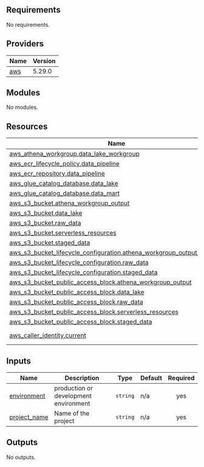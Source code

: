 <!-- BEGIN_TF_DOCS -->
## Requirements

No requirements.

## Providers

| Name | Version |
|------|---------|
| <a name="provider_aws"></a> [aws](#provider\_aws) | 5.29.0 |

## Modules

No modules.

## Resources

| Name | Type |
|------|------|
| [aws_athena_workgroup.data_lake_workgroup](https://registry.terraform.io/providers/hashicorp/aws/latest/docs/resources/athena_workgroup) | resource |
| [aws_ecr_lifecycle_policy.data_pipeline](https://registry.terraform.io/providers/hashicorp/aws/latest/docs/resources/ecr_lifecycle_policy) | resource |
| [aws_ecr_repository.data_pipeline](https://registry.terraform.io/providers/hashicorp/aws/latest/docs/resources/ecr_repository) | resource |
| [aws_glue_catalog_database.data_lake](https://registry.terraform.io/providers/hashicorp/aws/latest/docs/resources/glue_catalog_database) | resource |
| [aws_glue_catalog_database.data_mart](https://registry.terraform.io/providers/hashicorp/aws/latest/docs/resources/glue_catalog_database) | resource |
| [aws_s3_bucket.athena_workgroup_output](https://registry.terraform.io/providers/hashicorp/aws/latest/docs/resources/s3_bucket) | resource |
| [aws_s3_bucket.data_lake](https://registry.terraform.io/providers/hashicorp/aws/latest/docs/resources/s3_bucket) | resource |
| [aws_s3_bucket.raw_data](https://registry.terraform.io/providers/hashicorp/aws/latest/docs/resources/s3_bucket) | resource |
| [aws_s3_bucket.serverless_resources](https://registry.terraform.io/providers/hashicorp/aws/latest/docs/resources/s3_bucket) | resource |
| [aws_s3_bucket.staged_data](https://registry.terraform.io/providers/hashicorp/aws/latest/docs/resources/s3_bucket) | resource |
| [aws_s3_bucket_lifecycle_configuration.athena_workgroup_output_lifecycle](https://registry.terraform.io/providers/hashicorp/aws/latest/docs/resources/s3_bucket_lifecycle_configuration) | resource |
| [aws_s3_bucket_lifecycle_configuration.raw_data](https://registry.terraform.io/providers/hashicorp/aws/latest/docs/resources/s3_bucket_lifecycle_configuration) | resource |
| [aws_s3_bucket_lifecycle_configuration.staged_data](https://registry.terraform.io/providers/hashicorp/aws/latest/docs/resources/s3_bucket_lifecycle_configuration) | resource |
| [aws_s3_bucket_public_access_block.athena_workgroup_output](https://registry.terraform.io/providers/hashicorp/aws/latest/docs/resources/s3_bucket_public_access_block) | resource |
| [aws_s3_bucket_public_access_block.data_lake](https://registry.terraform.io/providers/hashicorp/aws/latest/docs/resources/s3_bucket_public_access_block) | resource |
| [aws_s3_bucket_public_access_block.raw_data](https://registry.terraform.io/providers/hashicorp/aws/latest/docs/resources/s3_bucket_public_access_block) | resource |
| [aws_s3_bucket_public_access_block.serverless_resources](https://registry.terraform.io/providers/hashicorp/aws/latest/docs/resources/s3_bucket_public_access_block) | resource |
| [aws_s3_bucket_public_access_block.staged_data](https://registry.terraform.io/providers/hashicorp/aws/latest/docs/resources/s3_bucket_public_access_block) | resource |
| [aws_caller_identity.current](https://registry.terraform.io/providers/hashicorp/aws/latest/docs/data-sources/caller_identity) | data source |

## Inputs

| Name | Description | Type | Default | Required |
|------|-------------|------|---------|:--------:|
| <a name="input_environment"></a> [environment](#input\_environment) | production or development environment | `string` | n/a | yes |
| <a name="input_project_name"></a> [project\_name](#input\_project\_name) | Name of the project | `string` | n/a | yes |

## Outputs

No outputs.
<!-- END_TF_DOCS -->